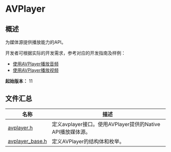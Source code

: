 # AVPlayer

## 概述

为媒体源提供播放能力的API。

开发者可根据实际的开发需求，参考对应的开发指南及样例：

- [使用AVPlayer播放音频](../../media/media/using-ndk-avplayer-for-playback.md)
- [使用AVPlayer播放视频](../../media/media/using-ndk-avplayer-for-video-playback.md)

**起始版本：** 11

## 文件汇总

| 名称 | 描述 |
| -- | -- |
| [avplayer.h](capi-avplayer-h.md) | 定义avplayer接口。使用AVPlayer提供的Native API播放媒体源。 |
| [avplayer_base.h](capi-avplayer-base-h.md) | 定义AVPlayer的结构体和枚举。 |
